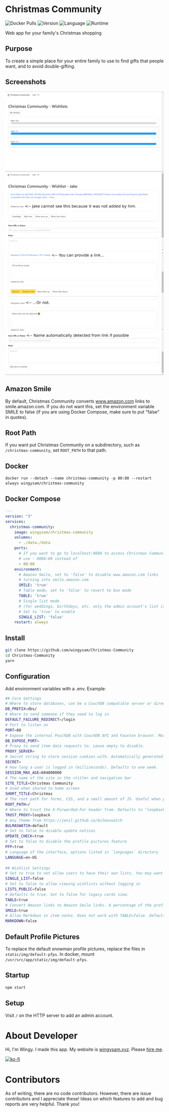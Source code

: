 # Christmas Community
![Docker Pulls](https://img.shields.io/docker/pulls/wingysam/christmas-community?style=for-the-badge)
![Version](https://img.shields.io/badge/dynamic/json?color=orange&label=Version&query=version&url=https%3A%2F%2Fraw.githubusercontent.com%2FWingysam%2FChristmas-Community%2Fmaster%2Fpackage.json&style=for-the-badge)
![Language](https://img.shields.io/badge/Language-JavaScript-DDA000?style=for-the-badge)
![Runtime](https://img.shields.io/badge/Runtime-Node.JS-68A063?style=for-the-badge)

Web app for your family's Christmas shopping

## Purpose
To create a simple place for your entire family to use to find gifts that people want, and to avoid double-gifting.

## Screenshots
![Screenshot](screenshots/main.png)
![Screenshot](screenshots/list.png)
![Screenshot](screenshots/link-not-required.png)
![Screenshot](screenshots/name-from-link.png)

## Amazon Smile
By default, Christmas Community converts www.amazon.com links to smile.amazon.com. If you do not want this, set the environment variable SMILE to false (if you are using Docker Compose, make sure to put "false" in quotes).

## Root Path
If you want put Christmas Community on a subdirectory, such as `/christmas-community`, set `ROOT_PATH` to that path.

## Docker
```
docker run --detach --name christmas-community -p 80:80 --restart always wingysam/christmas-community
```

## Docker Compose
```yml
---
version: "3"
services:
  christmas-community:
    image: wingysam/christmas-community
    volumes:
      - ./data:/data
    ports:
      # If you want to go to localhost:8080 to access Christmas Community,
      # use - 8080:80 instead of
      - 80:80
    environment:
      # Amazon Smile, set to 'false' to disable www.amazon.com links
      # turning into smile.amazon.com
      SMILE: 'true'
      # Table mode, set to 'false' to revert to box mode
      TABLE: 'true'
      # Single list mode
      # (for weddings, birthdays, etc. only the admin account's list is accessible)
      # Set to 'true' to enable
      SINGLE_LIST: 'false'
    restart: always
```

## Install
```sh
git clone https://github.com/wingysam/Christmas-Community
cd Christmas-Community
yarn
```

## Configuration
Add environment variables with a .env. Example:
```sh
## Core Settings
# Where to store databases, can be a CouchDB compatible server or directory.
DB_PREFIX=dbs/
# Where to send someone if they need to log in
DEFAULT_FAILURE_REDIRECT=/login
# Port to listen on
PORT=80
# Expose the internal PouchDB with CouchDB API and Fauxton browser. Mostly used for debugging. Leave empty to disable.
DB_EXPOSE_PORT=
# Proxy to send item data requests to. Leave empty to disable.
PROXY_SERVER=
# Secret string to store session cookies with. Automatically generated if not provided.
SECRET=
# How long a user is logged in (milliseconds). Defaults to one week.
SESSION_MAX_AGE=604800000
# The name of the site in the <title> and navigation bar
SITE_TITLE=Christmas Community
# Used when shared to home screen
SHORT_TITLE=Christmas
# The root path for forms, CSS, and a small amount of JS. Useful when proxying.
ROOT_PATH=/
# Where to trust the X-Forwarded-For header from. Defaults to "loopback". Useful for proxying to docker.
TRUST_PROXY=loopback
# Any theme from https://jenil.github.io/bulmaswatch
BULMASWATCH=default
# Set to false to disable update notices
UPDATE_CHECK=true
# Set to false to disable the profile pictures feature
PFP=true
# Language of the interface, options listed in `languages` directory
LANGUAGE=en-US

## Wishlist Settings
# Set to true to not allow users to have their own lists. You may want this for a birthday or wedding.
SINGLE_LIST=false
# Set to false to allow viewing wishlists without logging in
LISTS_PUBLIC=false
# Defaults to true. Set to false for legacy cards view.
TABLE=true
# Convert Amazon links to Amazon Smile links. A percentage of the profit goes to a charity of buyer's choice. Defaults to true.
SMILE=true
# Allow Markdown in item notes. Does not work with TABLE=false. Defaults to false.
MARKDOWN=false
```

## Default Profile Pictures
To replace the default snowman profile pictures, replace the files in `static/img/default-pfps`. In docker, mount `/usr/src/app/static/img/default-pfps`.

## Startup
```sh
npm start
```

## Setup
Visit `/` on the HTTP server to add an admin account.

# About Developer
Hi, I'm Wingy. I made this app. My website is [wingysam.xyz](https://wingysam.xyz). Please [hire me](https://wingysam.xyz/hire).

[![ko-fi](https://www.ko-fi.com/img/githubbutton_sm.svg)](https://ko-fi.com/C1C2347HB)

# Contributors
As of writing, there are no code contributors. However, there are issue contributors and I appreciate these! Ideas on which features to add and bug reports are very helpful. Thank you!